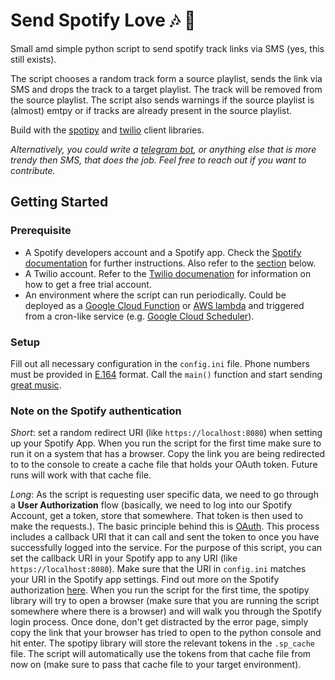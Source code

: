 # Send Spotify Love :notes: :green_heart:
Small amd simple python script to send spotify track links via SMS (yes, this still exists). 

The script chooses a random track form a source playlist, sends the link via SMS and drops the track to a target 
playlist. The track will be removed from the source playlist. The script also sends warnings if the source playlist is 
(almost) emtpy or if tracks are already present in the source playlist.

Build with the [spotipy](https://spotipy.readthedocs.io/en/2.13.0/) and [twilio](https://www.twilio.com/docs/sms) client libraries.

*Alternatively, you could write a [telegram bot](https://core.telegram.org/bots/api), or anything else that is more 
trendy then SMS, that does the job. Feel free to reach out if you want to contribute.*

## Getting Started
### Prerequisite
- A Spotify developers account and a Spotify app. Check the 
[Spotify documentation](https://developer.spotify.com/documentation/web-api/quick-start/) for further instructions. Also
refer to the [section](Note-on-the-Spotify-authentication) below.
- A Twilio account. Refer to the 
[Twilio documenation](https://www.twilio.com/docs/usage/tutorials/how-to-use-your-free-trial-account) 
for information on how to get a free trial account.
- An environment where the script can run periodically. Could be deployed as a 
[Google Cloud Function](https://cloud.google.com/functions/docs/quickstart-python) or 
[AWS lambda](https://docs.aws.amazon.com/lambda/latest/dg/lambda-python.html) and triggered from a cron-like service 
(e.g. [Google Cloud Scheduler](https://rominirani.com/google-cloud-functions-tutorial-using-the-cloud-scheduler-to-trigger-your-functions-756160a95c43#:~:text=The%20Cloud%20Scheduler%20now%20available,mechanisms%20that%20you%20can%20configure.)).

### Setup 
Fill out all necessary configuration in the ``config.ini`` file. Phone numbers must be provided in 
[E.164](https://www.twilio.com/docs/glossary/what-e164) format. Call the ```main()``` function and start sending 
[great music](https://open.spotify.com/playlist/3MGILGIMK6mgJZvvmDI4Kg?si=Q_O_0evkQlGN8ijkSYyQcA).

### Note on the Spotify authentication

*Short*: set a random redirect URI (like ``https://localhost:8080``) when setting up your Spotify App. When you run the 
script for the first time make sure to run it on a system that has a browser. Copy the link you are being 
redirected to to the console to create a cache file that holds your OAuth token. Future runs will work with that cache file.

*Long*: As the script is requesting user specific data, we need to go through a **User Authorization** flow (basically, we need
to log into our Spotify Account, get a token, store that somewhere. That token is then used to make the requests.). 
The basic principle behind this is [OAuth](https://oauth.net/articles/authentication/). This process includes a callback
URI that it can call and sent the token to once you have successfully logged into the service. For the purpose of this 
script, you can set the callback URI in your Spotify app to any URI (like ``https://localhost:8080``). Make sure that 
the URI in ``config.ini`` matches your URI in the Spotify app settings.
Find out more on the Spotify authorization [here](https://developer.spotify.com/documentation/general/guides/authorization-guide/).
When you run the script for the first time, the spotipy library will try to open a browser (make sure that you are 
running the script somewhere where there is a browser) and will walk you through the Spotify login process. Once done,
don't get distracted by the error page, simply copy the link that your browser has tried to open to the python console
and hit enter. The spotipy library will store the relevant tokens in the ``.sp_cache`` file. The script will automatically 
use the tokens from that cache file from now on (make sure to pass that cache file to your 
target environment).
